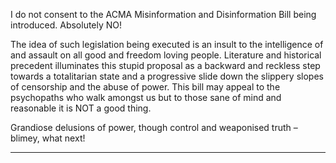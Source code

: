 I do not consent to the ACMA Misinformation and
Disinformation Bill being introduced. Absolutely NO!

The idea of such legislation being executed is an insult
to the intelligence of and assault on all good and
freedom loving people. Literature and historical
precedent illuminates this stupid proposal as a
backward and reckless step towards a totalitarian
state and a progressive slide down the slippery slopes
of censorship and the abuse of power. This bill may
appeal to the psychopaths who walk amongst us but
to those sane of mind and reasonable it is NOT a good
thing.

Grandiose delusions of power, though control and
weaponised truth – blimey, what next!


-----

